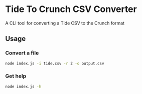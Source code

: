 # Tide To Crunch CSV Converter

A CLI tool for converting a Tide CSV to the Crunch format

## Usage

### Convert a file

```sh
node index.js -i tide.csv -r 2 -o output.csv
```

### Get help

```sh
node index.js -h
```